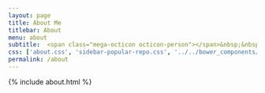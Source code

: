 ```yaml
---
layout: page
title: About Me
titlebar: About
menu: about
subtitle:  <span class="mega-octicon octicon-person"></span>&nbsp;&nbsp; 努力的数据分析师！        
css: ['about.css', 'sidebar-popular-repo.css', '../../bower_components/flag-icon-css/css/flag-icon.min.css']
permalink: /about
---
```


{% include about.html %}


